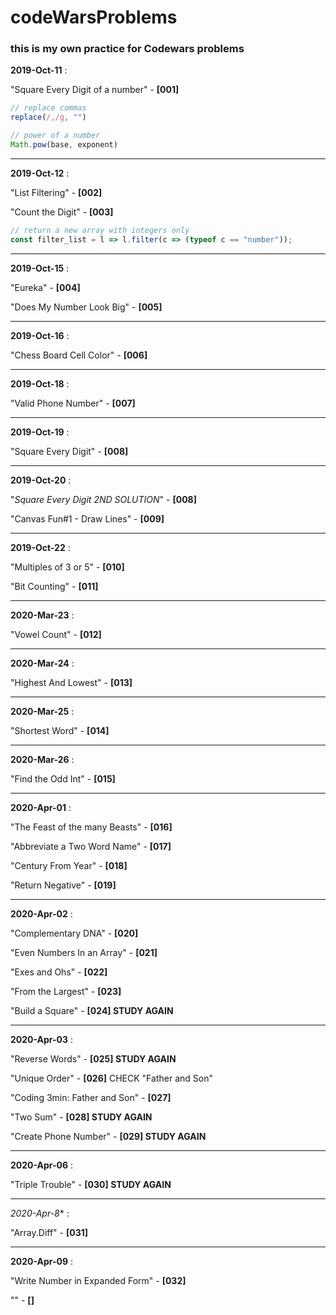 # codeWarsProblems

### this is my own practice for Codewars problems


**2019-Oct-11** :

"Square Every Digit of a number" - **[001]**


```js
// replace commas
replace(/,/g, "")

// power of a number
Math.pow(base, exponent)
```
***
**2019-Oct-12** :

"List Filtering" - **[002]**


"Count the Digit" - **[003]**

```js
// return a new array with integers only
const filter_list = l => l.filter(c => (typeof c == "number"));
```
***
**2019-Oct-15** :

"Eureka" - **[004]**


"Does My Number Look Big" - **[005]**
***
**2019-Oct-16** :

"Chess Board Cell Color" - **[006]**
***
**2019-Oct-18** :

"Valid Phone Number" - **[007]**
***
**2019-Oct-19** :

"Square Every Digit" - **[008]**
***
**2019-Oct-20** :

"*Square Every Digit 2ND SOLUTION*" - **[008]**


"Canvas Fun#1 - Draw Lines" - **[009]**
***
**2019-Oct-22** :

"Multiples of 3 or 5" - **[010]**


"Bit Counting" - **[011]**
***
**2020-Mar-23** :

"Vowel Count" - **[012]**
***
**2020-Mar-24** :

"Highest And Lowest" - **[013]**
***
**2020-Mar-25** :

"Shortest Word" - **[014]**
***
**2020-Mar-26** :

"Find the Odd Int" - **[015]**
***
**2020-Apr-01** :

"The Feast of the many Beasts" - **[016]**


"Abbreviate a Two Word Name" - **[017]**


"Century From Year" - **[018]**


"Return Negative" - **[019]**
***
**2020-Apr-02** :

"Complementary DNA" - **[020]**


"Even Numbers In an Array" - **[021]**


"Exes and Ohs" - **[022]**


"From the Largest" - **[023]**


"Build a Square" - **[024] STUDY AGAIN**
***
**2020-Apr-03** :

"Reverse Words" - **[025] STUDY AGAIN** 


"Unique Order" - **[026]** CHECK "Father and Son"


"Coding 3min: Father and Son" - **[027]**


"Two Sum" - **[028] STUDY AGAIN** 


"Create Phone Number" - **[029] STUDY AGAIN**
***
**2020-Apr-06** :

"Triple Trouble" - **[030] STUDY AGAIN**
***
*2020-Apr-8** :

"Array.Diff" - **[031]**
***
**2020-Apr-09** :

"Write Number in Expanded Form" - **[032]**


"" - **[]**


